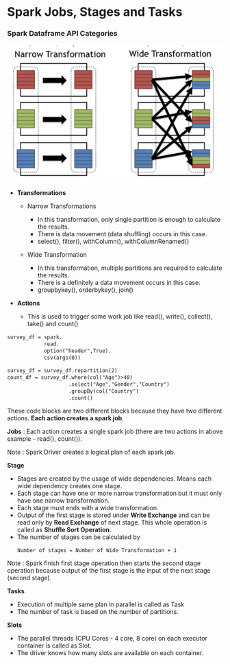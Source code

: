 # Spark Jobs, Stages and Tasks

### Spark Dataframe API Categories

![Alt text](https://github.com/vegetariancoder/wordsToSpeak/blob/main/images/Transformations.png?raw=true "Title")

- **Transformations**
  - Narrow Transformations 
    - In this transformation, only single partition is enough to calculate the results.
    - There is data movement (data shuffling) occurs in this case.
    - select(), filter(), withColumn(), withColumnRenamed()

  - Wide Transformation
    - In this transformation, multiple partitions are required to calculate the results.
    - There is a definitely a data movement occurs in this case.
    - groupbykey(), orderbykey(), join()

- **Actions**
  - This is used to trigger some work job like read(), write(), collect(), take() and count()

```
survey_df = spark.
            read.
            option("header",True).
            csv(args(0))
```

```
survey_df = survey_df.repartition(2)
count_df = survey_df.where(col("Age")>40)
                    .select("Age","Gender","Country")
                    .groupBy(col("Country")
                    .count()
```

These code blocks are two different blocks because they have two different actions. **Each action creates a spark job**.

**Jobs** : Each action creates a single spark job (there are two actions in above example - read(), count()).

Note : Spark Driver creates a logical plan of each spark job.

**Stage** 
- Stages are created by the usage of wide dependencies. Means each wide dependency creates one stage. 
- Each stage can have one or more narrow transformation but it must only have one narrow transformation.
- Each stage must ends with a wide transformation.
- Output of the first stage is stored under **Write Exchange** and can be read only by **Read Exchange** of next stage. This whole operation is called as **Shuffle Sort Operation**.
- The number of stages can be calculated by
  ```
  Number of stages = Number of Wide Transformation + 1
  ```

Note : Spark finish first stage operation then starts the second stage operation because output of the first stage is the input of the next stage (second stage).

**Tasks**
- Execution of multiple same plan in parallel is called as Task
- The number of task is based on the number of partitions.

**Slots**
- The parallel threads (CPU Cores - 4 core, 8 core) on each executor container is called as Slot. 
- The driver knows how many slots are available on each container.